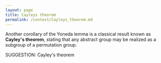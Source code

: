 ```yaml
---
layout: page
title: Cayleys theorem
permalink: /context/Cayleys_theorem.md
---
```

Another corollary of the Yoneda lemma is a classical result known as  **Cayley's theorem**, stating that any abstract group may be realized as a subgroup of a permutation group.

SUGGESTION: Cayley's theorem